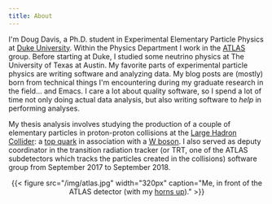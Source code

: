 ```yaml
---
title: About
---
```


I'm Doug Davis, a Ph.D. student in Experimental Elementary Particle
Physics at [Duke University](https://www.duke.edu/). Within the
Physics Department I work in the [ATLAS](https://atlas.cern/)
group. Before starting at Duke, I studied some neutrino physics at The
University of Texas at Austin. My favorite parts of experimental
particle physics are writing software and analyzing data. My blog
posts are (mostly) born from technical things I'm encountering during
my graduate research in the field... and Emacs. I care a lot about
quality software, so I spend a lot of time not only doing actual data
analysis, but also writing software to _help_ in performing analyses.

My thesis analysis involves studying the production of a couple of
elementary particles in proton-proton collisions at the [Large Hadron
Collider](https://en.wikipedia.org/wiki/Large_Hadron_Collider): a [top
quark](https://en.wikipedia.org/wiki/Top_quark) in association with a
[W boson](https://en.wikipedia.org/wiki/W_and_Z_bosons). I also served
as deputy coordinator in the transition radiation tracker (or TRT, one
of the ATLAS subdetectors which tracks the particles created in the
collisions) software group from September 2017 to September 2018.

<center>
{{< figure src="/img/atlas.jpg" width="320px" caption="Me, in front of the ATLAS detector (with my <a href=\"https://en.wikipedia.org/wiki/Hook_%27em_Horns\">horns up</a>)." >}}
</center>
